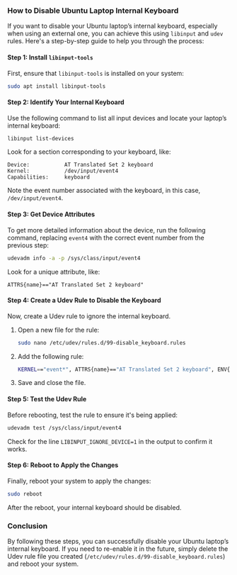 ### How to Disable Ubuntu Laptop Internal Keyboard

If you want to disable your Ubuntu laptop’s internal keyboard, especially when using an external one, you can achieve this using `libinput` and `udev` rules. Here's a step-by-step guide to help you through the process:

#### Step 1: Install `libinput-tools`
First, ensure that `libinput-tools` is installed on your system:
```bash
sudo apt install libinput-tools
```

#### Step 2: Identify Your Internal Keyboard
Use the following command to list all input devices and locate your laptop’s internal keyboard:
```bash
libinput list-devices
```
Look for a section corresponding to your keyboard, like:
```
Device:           AT Translated Set 2 keyboard
Kernel:           /dev/input/event4
Capabilities:     keyboard
```
Note the event number associated with the keyboard, in this case, `/dev/input/event4`.

#### Step 3: Get Device Attributes
To get more detailed information about the device, run the following command, replacing `event4` with the correct event number from the previous step:
```bash
udevadm info -a -p /sys/class/input/event4
```
Look for a unique attribute, like:
```
ATTRS{name}=="AT Translated Set 2 keyboard"
```

#### Step 4: Create a Udev Rule to Disable the Keyboard
Now, create a Udev rule to ignore the internal keyboard.

1. Open a new file for the rule:
   ```bash
   sudo nano /etc/udev/rules.d/99-disable_keyboard.rules
   ```

2. Add the following rule:
   ```bash
   KERNEL=="event*", ATTRS{name}=="AT Translated Set 2 keyboard", ENV{LIBINPUT_IGNORE_DEVICE}="1"
   ```

3. Save and close the file.

#### Step 5: Test the Udev Rule
Before rebooting, test the rule to ensure it's being applied:
```bash
udevadm test /sys/class/input/event4
```
Check for the line `LIBINPUT_IGNORE_DEVICE=1` in the output to confirm it works.

#### Step 6: Reboot to Apply the Changes
Finally, reboot your system to apply the changes:
```bash
sudo reboot
```
After the reboot, your internal keyboard should be disabled.

### Conclusion
By following these steps, you can successfully disable your Ubuntu laptop’s internal keyboard. If you need to re-enable it in the future, simply delete the Udev rule file you created (`/etc/udev/rules.d/99-disable_keyboard.rules`) and reboot your system.
